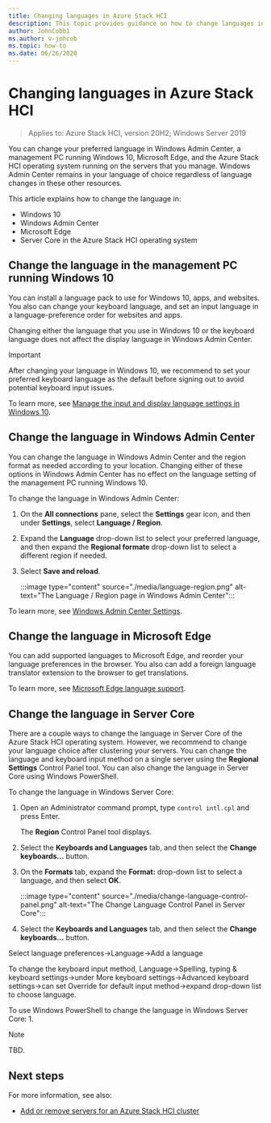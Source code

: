 ```yaml
---
title: Changing languages in Azure Stack HCI
description: This topic provides guidance on how to change languages in the Azure Stack HCI operating system, Windows 10, Windows Admin Center, and Microsoft Edge.
author: JohnCobb1
ms.author: v-johcob
ms.topic: how-to
ms.date: 06/26/2020
---
```


# Changing languages in Azure Stack HCI

>Applies to: Azure Stack HCI, version 20H2; Windows Server 2019

You can change your preferred language in Windows Admin Center, a management PC running Windows 10, Microsoft Edge, and the Azure Stack HCI operating system running on the servers that you manage. Windows Admin Center remains in your language of choice regardless of language changes in these other resources.

This article explains how to change the language in:

- Windows 10
- Windows Admin Center
- Microsoft Edge
- Server Core in the Azure Stack HCI operating system

## Change the language in the management PC running Windows 10
You can install a language pack to use for Windows 10, apps, and websites. You also can change your keyboard language, and set an input language in a language-preference order for websites and apps.

Changing either the language that you use in Windows 10 or the keyboard language does not affect the display language in Windows Admin Center.

   >[!IMPORTANT]
   > After changing your language in Windows 10, we recommend to set your preferred keyboard language as the default before signing out to avoid potential keyboard input issues.

To learn more, see [Manage the input and display language settings in Windows 10](https://support.microsoft.com/help/4496404/windows-10-manage-the-input-and-display-language).

## Change the language in Windows Admin Center
You can change the language in Windows Admin Center and the region format as needed according to your location. Changing either of these options in Windows Admin Center has no effect on the language setting of the management PC running Windows 10.

To change the language in Windows Admin Center:
1. On the **All connections** pane, select the **Settings** gear icon, and then under **Settings**, select **Language / Region**.
1. Expand the **Language** drop-down list to select your preferred language, and then expand the **Regional formate** drop-down list to select a different region if needed.
1. Select **Save and reload**.

    :::image type="content" source="./media/language-region.png" alt-text="The Language / Region page in Windows Admin Center":::

To learn more, see [Windows Admin Center Settings](https://docs.microsoft.com/windows-server/manage/windows-admin-center/configure/settings).

## Change the language in Microsoft Edge
You can add supported languages to Microsoft Edge, and reorder your language preferences in the browser. You also can add a foreign language translator extension to the browser to get translations.

To learn more, see [Microsoft Edge language support](https://docs.microsoft.com/deployedge/microsoft-edge-supported-languages).

## Change the language in Server Core
There are a couple ways to change the language in Server Core of the Azure Stack HCI operating system. However, we recommend to change your language choice after clustering your servers. You can change the language and keyboard input method on a single server using the **Regional Settings** Control Panel tool. You can also change the language in Server Core using Windows PowerShell.

<!---Point to Dan's cluster creation topic using To learn more prompt here?.--->

To change the language in Windows Server Core:
1. Open an Administrator command prompt, type `control intl.cpl` and press Enter.

    The **Region** Control Panel tool displays.

1. Select the **Keyboards and Languages** tab, and then select the **Change keyboards...** button.
1. On the **Formats** tab, expand the **Format:** drop-down list to select a language, and then select **OK**.

    :::image type="content" source="./media/change-language-control-panel.png" alt-text="The Change Language Control Panel in Server Core":::


1. Select the **Keyboards and Languages** tab, and then select the **Change keyboards...** button.


Select language preferences->Language->Add a language

To change the keyboard input method, Language->Spelling, typing & keyboard settings->under More keyboard settings->Advanced keyboard settings->can set Override for default input method->expand drop-down list to choose language.


To use Windows PowerShell to change the language in Windows Server Core:
1. 


<!---Example note format.--->
   >[!NOTE]
   > TBD.

## Next steps
For more information, see also:

<!---Confirm ToC location; currently from here to:--->

- [Add or remove servers for an Azure Stack HCI cluster](https://docs.microsoft.com/azure-stack/hci/manage/add-cluster)
